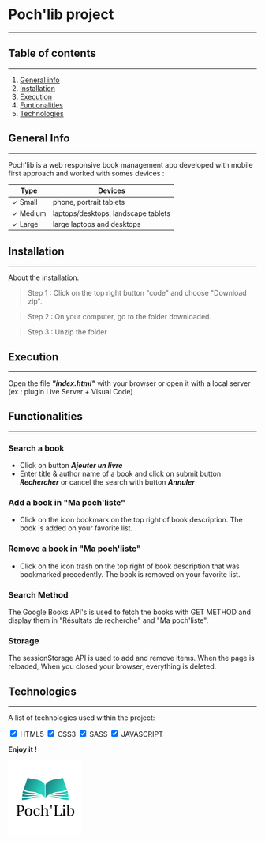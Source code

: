 # Poch'lib project

---

## Table of contents

---

1. [General info](#general-info)
2. [Installation](#installation)
3. [Execution](#execution)
4. [Funtionalities](#functionalities)
5. [Technologies](#technologies)

## General Info

---

Poch’lib is a web responsive book management app developed with mobile first approach and worked with somes devices :

| Type           | Devices                             |
| -------------- | ----------------------------------- |
| &check; Small  | phone, portrait tablets             |
| &check; Medium | laptops/desktops, landscape tablets |
| &check; Large  | large laptops and desktops          |

## Installation

---

About the installation.

> Step 1 : Click on the top right button "code" and choose "Download zip".

> Step 2 : On your computer, go to the folder downloaded.

> Step 3 : Unzip the folder

## Execution

---

Open the file **_"index.html"_** with your browser or open it with a local server (ex : plugin Live Server + Visual Code)

## Functionalities

---

### Search a book

- Click on button **_Ajouter un livre_**
- Enter title & author name of a book and click on submit button **_Rechercher_** or cancel the search with button **_Annuler_**

### Add a book in "Ma poch'liste"

- Click on the icon bookmark on the top right of book description. The book is added on your favorite list.

### Remove a book in "Ma poch'liste"

- Click on the icon trash on the top right of book description that was bookmarked precedently.
  The book is removed on your favorite list.

### Search Method

The Google Books API's is used to fetch the books with GET METHOD and display them in "Résultats de recherche" and "Ma poch'liste".

### Storage

The sessionStorage API is used to add and remove items.
When the page is reloaded,
When you closed your browser, everything is deleted.

## Technologies

---

A list of technologies used within the project:

<input type="checkbox" checked /> HTML5
<input type="checkbox" checked /> CSS3
<input type="checkbox" checked /> SASS
<input type="checkbox" checked /> JAVASCRIPT

**Enjoy it !**

<img src="./assets/img/logo/logo.svg" alt="Poch'lib logo" width="150px">
